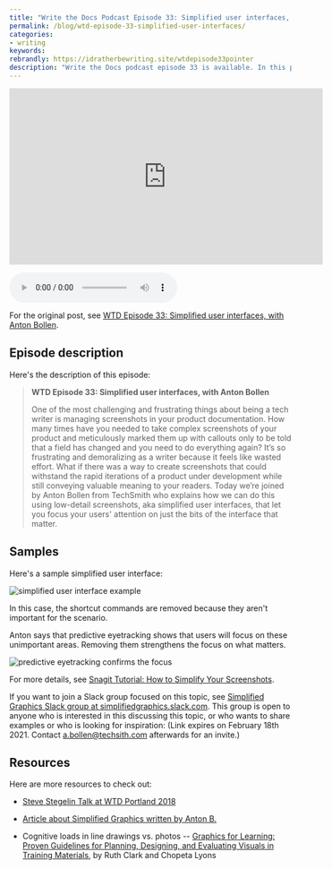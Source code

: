 ```yaml
---
title: "Write the Docs Podcast Episode 33: Simplified user interfaces, with Anton Bollen"
permalink: /blog/wtd-episode-33-simplified-user-interfaces/
categories:
- writing
keywords:
rebrandly: https://idratherbewriting.site/wtdepisode33pointer
description: "Write the Docs podcast episode 33 is available. In this podcast, we chat with Anton Bollen from Techsmith about using simplified user interfaces with screenshots. A simplified user interface reduces the unimportant elements so the user's attention focuses only on what matters."
---
```


<iframe width="560" height="315" src="https://www.youtube.com/embed/F7l790ziLig" frameborder="0" allow="accelerometer; autoplay; clipboard-write; encrypted-media; gyroscope; picture-in-picture" allowfullscreen></iframe>

<audio controls src="https://dts.podtrac.com/redirect.mp3/s3.us-west-1.wasabisys.com/writethedocs-podcast/wtdpodcast_episode33_simplified_user_interfaces.mp3" type="audio/mpeg"></audio>

For the original post, see [WTD Episode 33: Simplified user interfaces, with Anton Bollen](https://podcast.writethedocs.org/2021/01/17/episode-33-simplified-graphics/).

## Episode description

Here's the description of this episode:

> **WTD Episode 33: Simplified user interfaces, with Anton Bollen**
>
> One of the most challenging and frustrating things about being a tech writer is managing screenshots in your product documentation. How many times have you needed to take complex screenshots of your product and meticulously marked them up with callouts only to be told that a field has changed and you need to do everything again? It’s so frustrating and demoralizing as a writer because it feels like wasted effort. What if there was a way to create screenshots that could withstand the rapid iterations of a product under development while still conveying valuable meaning to your readers. Today we’re joined by Anton Bollen from TechSmith who explains how we can do this using low-detail screenshots, aka simplified user interfaces, that let you focus your users' attention on just the bits of the interface that matter.

## Samples

Here's a sample simplified user interface:

<img src="https://s3.us-west-1.wasabisys.com/idbwmedia.com/images/episode33-suiexample.png" alt="simplified user interface example" />

In this case, the shortcut commands are removed because they aren't important for the scenario.

Anton says that predictive eyetracking shows that users will focus on these unimportant areas. Removing them strengthens the focus on what matters.

<img src="https://s3.us-west-1.wasabisys.com/idbwmedia.com/images/episode33-eyetracking.png" alt="predictive eyetracking confirms the focus" />

For more details, see [Snagit Tutorial: How to Simplify Your Screenshots](https://www.techsmith.com/tutorial-snagit-simplify.html).

If you want to join a Slack group focused on this topic, see [Simplified Graphics Slack group at simplifiedgraphics.slack.com](https://join.slack.com/t/simplifiedgraphics/shared_invite/zt-854cf16o-WAze1qv~6fjZwTyvnlXFOA). This group is open to anyone who is interested in this discussing this topic, or who wants to share examples or who is looking for inspiration:  (Link expires on February 18th 2021. Contact a.bollen@techsith.com afterwards for an invite.)


## Resources

Here are more resources to check out:

* [Steve Stegelin Talk at WTD Portland 2018](https://www.writethedocs.org/videos/portland/2018/graphic-content-warning-the-pros-cons-and-alternatives-to-screenshots-steve-stegelin/)

* [Article about Simplified Graphics written by Anton B.](https://www.linkedin.com/pulse/simplified-graphics-meet-new-design-style-technical-anton-bollen/)

* Cognitive loads in line drawings vs. photos -- <a href="http://www.amazon.com/Graphics-Learning-Guidelines-Designing-Evaluating/dp/0470547448">Graphics for Learning: Proven Guidelines for Planning, Designing, and Evaluating Visuals in Training Materials</a>, by Ruth Clark and Chopeta Lyons
